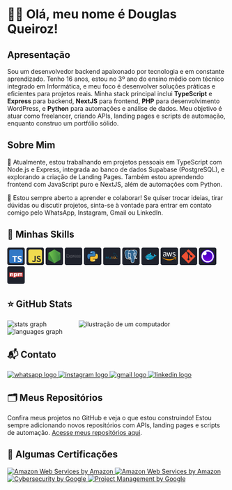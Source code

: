 # 🧑‍💻 Olá, meu nome é Douglas Queiroz!

## Apresentação
Sou um desenvolvedor backend apaixonado por tecnologia e em constante aprendizado. Tenho 16 anos, estou no 3º ano do ensino médio com técnico integrado em Informática, e meu foco é desenvolver soluções práticas e eficientes para projetos reais. Minha stack principal inclui **TypeScript** e **Express** para backend, **NextJS** para frontend, **PHP** para desenvolvimento WordPress, e **Python** para automações e análise de dados. Meu objetivo é atuar como freelancer, criando APIs, landing pages e scripts de automação, enquanto construo um portfólio sólido.

## Sobre Mim
🔭 Atualmente, estou trabalhando em projetos pessoais em TypeScript com Node.js e Express, integrada ao banco de dados Supabase (PostgreSQL), e explorando a criação de Landing Pages. Também estou aprendendo frontend com JavaScript puro e NextJS, além de automações com Python.

💬 Estou sempre aberto a aprender e colaborar! Se quiser trocar ideias, tirar dúvidas ou discutir projetos, sinta-se à vontade para entrar em contato comigo pelo WhatsApp, Instagram, Gmail ou LinkedIn.

## 🚀 Minhas Skills

<code><img height="40" src="https://github.com/gui-bus/TechIcons/blob/main/Dark/Typescript.svg" alt="Typescript"/></code>
<code><img height="40" src="https://github.com/gui-bus/TechIcons/blob/main/Dark/Javascript.svg" alt="Javascript"/></code>
<code><img height="40" src="https://github.com/gui-bus/TechIcons/blob/main/Dark/NodeJS.svg" alt="Nodejs"/></code>
<code><img height="40" src="https://github.com/gui-bus/TechIcons/blob/main/Dark/ExpressJS.svg" alt="Express"/></code>
<code><img height="40" src="https://github.com/gui-bus/TechIcons/blob/main/Dark/Python.svg" alt="Python"/></code>
<code><img height="40" src="https://github.com/gui-bus/TechIcons/blob/main/Dark/MySQL.svg" alt="MySQL"/></code>
<code><img height="40" src="https://github.com/gui-bus/TechIcons/blob/main/Dark/Postgresql.svg" alt="PostgreSQL"/></code>
<code><img height="40" src="https://github.com/gui-bus/TechIcons/blob/main/Dark/Docker.svg" alt="Docker"/></code>
<code><img height="40" src="https://github.com/gui-bus/TechIcons/blob/main/Dark/AWS.svg" alt="AWS"/></code>
<code><img height="40" src="https://github.com/gui-bus/TechIcons/blob/main/Dark/GIT.svg" alt="Git"/></code>
<code><img height="40" src="https://github.com/gui-bus/TechIcons/blob/main/Dark/Insomnia.svg" alt="Insomnia"/></code>
<code><img height="40" src="https://github.com/gui-bus/TechIcons/blob/main/Dark/npm.svg" alt="npm"/></code>
<br>

## ⭐ GitHub Stats
<img src="https://raw.githubusercontent.com/MicaelliMedeiros/micaellimedeiros/master/image/computer-illustration.png" alt="ilustração de um computador" min-width="400px" max-width="340px" width="340px" align="right">

<div align="left">
  <img src="https://github-readme-stats.vercel.app/api?username=dev-queiroz&locale=en&theme=dracula&show_icons=true" height="200" alt="stats graph"  />
</div>
<div align="left">
  <img src="https://github-readme-stats.vercel.app/api/top-langs?username=dev-queiroz&locale=en&hide_title=false&layout=compact&card_width=320&langs_count=6&theme=dracula&hide_border=false" height="245.5" alt="languages graph"  />
</div>

## 📬 Contato

<div align="left">
  <a href="https://criarmeulink.com.br/u/1722606503">
    <img src="https://img.shields.io/badge/WhatsApp-25D366?style=for-the-badge&logo=whatsapp&logoColor=white" height="35" alt="whatsapp logo"  />
  </a>
  <a href="https://www.instagram.com/douglaxx_19">
    <img src="https://img.shields.io/badge/Instagram-E4405F?style=for-the-badge&logo=instagram&logoColor=white" height="35" alt="instagram logo"  />
  </a>
  <a href="https://criarmeulink.com.br/u/1721585632">
    <img src="https://img.shields.io/badge/Gmail-D14836?style=for-the-badge&logo=gmail&logoColor=white" height="35" alt="gmail logo"  />
  </a>
  <a href="https://www.linkedin.com/in/douglas-queiroz-854337288/">
    <img src="https://img.shields.io/badge/LinkedIn-0077B5?style=for-the-badge&logo=linkedin&logoColor=white" height="35" alt="linkedin logo"  />
  </a>
</div>

## 🗂️ Meus Repositórios
Confira meus projetos no GitHub e veja o que estou construindo! Estou sempre adicionando novos repositórios com APIs, landing pages e scripts de automação. [Acesse meus repositórios aqui](https://github.com/dev-queiroz?tab=repositories).

## 📘 Algumas Certificações

<a href="https://www.credly.com/badges/4fe4f9db-f222-4f92-9c3f-49930e527234/public_url">
  <img src="https://images.credly.com/size/340x340/images/73e4a58b-a8ef-41a3-a7db-9183dd269882/image.png" height="140" alt="Amazon Web Services by Amazon">
</a>

<a href="https://www.credly.com/badges/694b70b0-edf0-4bb3-af3c-9dac9d7a0677/public_url">
  <img src="https://images.credly.com/size/340x340/images/88c25fa4-9007-42cc-b9c5-16441a878507/GCC_badge_DA_1000x1000.png" height="140" alt="Amazon Web Services by Amazon">
</a>

<a href="https://www.credly.com/badges/5205bfe2-cfcc-4b23-b866-479e5296973c/public_url">
  <img src="https://images.credly.com/size/340x340/images/0bf0f2da-a699-4c82-82e2-56dcf1f2e1c7/image.png" height="140" alt="Cybersecurity by Google">
</a>

<a href="https://www.credly.com/badges/af7a2ac2-5323-4c96-a6e7-0b9b661ebd45/public_url">
  <img src="https://images.credly.com/size/340x340/images/a34119f2-402f-4443-8555-ccfe2520f1df/GCC_badge_PGM_1000x1000.png" height="140" alt="Project Management by Google">
</a>

